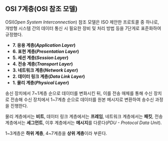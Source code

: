 ## OSI 7계층(OSI 참조 모델)

OSI(*Open System Interconnection*) 참조 모델은 ISO 제안한 프로토콜 중 하나로, 개방형 시스템 간의 데이터 통신 시 필요한 장비 및 처리 방법 등을 7단게로 표준화하여 규정했다.

 * **7. 응용 계층(*Application Layer*)**
 * **6. 표현 계층(*Presentation Layer*)**
 * **5. 세션 계층(*Session Layer*)**
 * **4. 전송 계층(*Transport Layer*)**
 * **3. 네트워크 계층(*Network Layer*)**
 * **2. 데이터 링크 계층(*Data Link Layer*)**
 * **1. 물리 계층(*Physical Layer*)**

송신 장치에서 7~1계층 순으로 데이터를 변화시킨 뒤, 이를 전송 매체를 통해 수신 장치로 전송해 수신 장치에서 1~7계층 순으로 데이터를 원본 메시지로 변환하여 송수신 과정을 진행한다.

물리 계층에서는 **비트**, 데이터 링크 계층에서는 **프레임**, 네트워크 계층에서는 **패킷**, 전송 계층에서는 **세그먼트**, 이후 계층에서는 **메시지**를 다룬다(*PDU - Protocol Data Unit*).

1~3계층은 **하위 계층**, 4~7계층을 **상위 계층**이라 부른다.